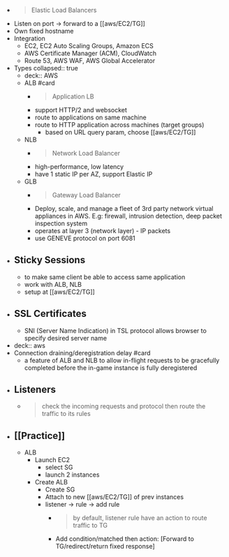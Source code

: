 - > Elastic Load Balancers
- Listen on port -> forward to a [[aws/EC2/TG]]
- Own fixed hostname
- Integration
	- EC2, EC2 Auto Scaling Groups, Amazon ECS
	- AWS Certificate Manager (ACM), CloudWatch
	- Route 53, AWS WAF, AWS Global Accelerator
- Types
  collapsed:: true
	- deck:: AWS
	- ALB #card
		- > Application LB
		- support HTTP/2 and websocket
		- route to applications on same machine
		- route to HTTP application across machines (target groups)
			- based on URL query param, choose [[aws/EC2/TG]]
	- NLB
		- > Network Load Balancer
		- high-performance, low latency
		- have 1 static IP per AZ, support Elastic IP
	- GLB
		- > Gateway Load Balancer
		- Deploy, scale, and manage a fleet of 3rd party network virtual appliances in AWS. E.g: firewall, intrusion detection, deep packet inspection system
		- operates at layer 3 (network layer) - IP packets
		- use GENEVE protocol on port 6081
- ## Sticky Sessions
	- to make same client be able to access same application
	- work with ALB, NLB
	- setup at [[aws/EC2/TG]]
- ## SSL Certificates
	- SNI (Server Name Indication) in TSL protocol allows browser to specify desired server name
- deck:: aws
- Connection draining/deregistration delay #card
	- a feature of ALB and NLB to allow in-flight requests to be gracefully completed before the in-game instance is fully deregistered
- ## Listeners
	- > check the incoming requests and protocol then route the traffic to its rules
- ## [[Practice]]
	- ALB
		- Launch EC2
			- select SG
			- launch 2 instances
		- Create ALB
			- Create SG
			- Attach to new [[aws/EC2/TG]] of prev instances
			- listener -> rule -> add rule
				- > by default, listener rule have an action to route traffic to TG
				- Add condition/matched then action: [Forward to TG/redirect/return fixed response]